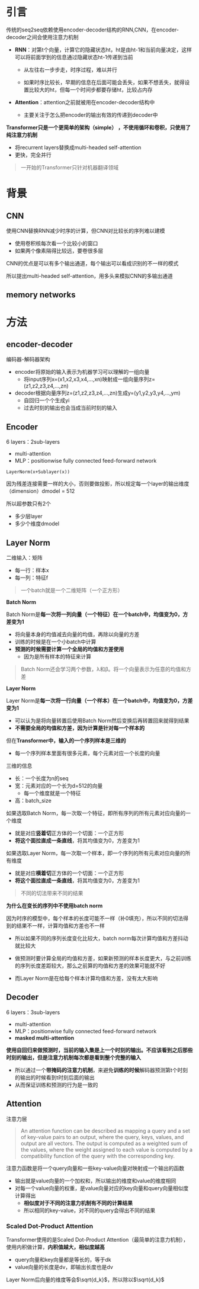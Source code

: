 # 引言

传统的seq2seq依赖使用encoder-decoder结构的RNN,CNN，在encoder-decoder之间会使用注意力机制

- **RNN**：对第t个向量，计算它的隐藏状态ht，ht是由ht-1和当前向量决定，这样可以将前面学到的信息通过隐藏状态ht-1传递到当前

  - 从左往右一步步走，时序过程，难以并行

  - 如果时序比较长，早期的信息在后面可能会丢失，如果不想丢失，就得设置比较大的ht，但每一个时间步都要存储ht，比较占内存

- **Attention**：attention之前就被用在encoder-decoder结构中
  - 主要关注于怎么把encoder的输出有效的传递到decoder中

**Transformer只是一个更简单的架构（simple） ，不使用循环和卷积，只使用了纯注意力机制**

- 将recurrent layers替换成multi-headed self-attention
- 更快，完全并行

> 一开始的Transformer只针对机器翻译领域

# 背景

## CNN

使用CNN替换RNN减少时序的计算，但CNN对比较长的序列难以建模

- 使用卷积核每次看一个比较小的窗口
- 如果两个像素隔得比较远，要卷很多层

CNN的优点是可以有多个输出通道，每个输出可以看成识别的不一样的模式

所以提出multi-headed self-attention，用多头来模拟CNN的多输出通道

## memory networks

# 方法

## encoder-decoder

编码器-解码器架构

- encoder将原始的输入表示为机器学习可以理解的一组向量
  - 将input序列x=(x1,x2,x3,x4,...,xn)映射成一组向量序列z=(z1,z2,z3,z4,...,zn)
- decoder根据向量序列z=(z1,z2,z3,z4,...,zn)生成y=(y1,y2,y3,y4,...,ym)
  - 自回归一个个生成yi
  - 过去时刻的输出也会当成当前时刻的输入 

## Encoder

6 layers：2sub-layers

- multi-attention
- MLP：positionwise fully connected feed-forward network

`LayerNorm(x+Sublayer(x))`

因为残差连接需要一样的大小，否则要做投影，所以规定每一个layer的输出维度（dimension）dmodel = 512

所以超参数只有2个

- 多少层layer
- 多少个维度dmodel

## Layer Norm

二维输入：矩阵

- 每一行：样本x
- 每一列：特征f

> 一个batch就是一个二维矩阵（一个正方形）

**Batch Norm**

Batch Norm是**每一次将一列向量（一个特征）在一个batch中，均值变为0，方差变为1**

- 将向量本身的均值减去向量的均值，再除以向量的方差 
- 训练的时候是在一个小batch中计算
- **预测的时候需要计算一个全局的均值和方差使用**
  - 因为是所有样本的特征来计算

> Batch Norm还会学习两个参数，λ和β。将一个向量表示为任意的均值和方差

**Layer Norm**

Layer Norm是**每一次将一行向量（一个样本）在一个batch中，均值变为0，方差变为1**

- 可以认为是将向量转置后使用Batch Norm然后变换后再转置回来就得到结果
- **不需要全局的均值和方差，因为计算是针对每一个样本的**

但在**Transformer中，输入的一个序列样本是三维的**

- 每一个序列样本里面有很多元素，每个元素对应一个长度的向量

三维的信息

- 长：一个长度为n的seq
- 宽：元素对应的一个长为d=512的向量
  - 每一个维度就是一个特征
- 高：batch_size

如果选取Batch Norm，每一次取一个特征，即所有序列的所有元素对应向量的一个维度

- 就是对应**竖着切**正方体的一个切面：一个正方形
- **将这个面拉直成一条直线**，将其均值变为0，方差变为1

如果选取Layer Norm，每一次取一个样本，即一个序列的所有元素对应向量的所有维度

- 就是对应**横着切**正方体的一个切面：一个正方形
- **将这个面拉直成一条直线**，将其均值变为0，方差变为1

> 不同的切法带来不同的结果

**为什么在变长的序列中不使用batch norm**

因为时序的模型中，每个样本的长度可能不一样（补0填充），所以不同的切法得到的结果不一样，计算均值和方差也不一样

- 所以如果不同的序列长度变化比较大，batch norm每次计算均值和方差抖动就比较大

- 做预测时要计算全局的均值和方差，如果新预测的样本长度更大，与之前训练的序列长度差距较大，那么之前算的均值和方差的效果可能就不好
- 而Layer Norm是在给每个样本计算均值和方差，没有太大影响

## Decoder

6 layers：3sub-layers

- multi-attention
- MLP：positionwise fully connected feed-forward network
- **masked multi-attention**

**使用自回归来做预测时，当前的输入集是上一个时刻的输出。不应该看到之后那些时刻的输出，但是注意力机制每次都是看到整个完整的输入**

- 所以通过一个**带掩码的注意力机制**，来避免**训练的时候**解码器预测第t个时刻的输出的时候看到t时刻后面的输出
- 从而保证训练和预测的行为是一致的  

## Attention

注意力层

> An attention function can be described as mapping a query and a set of key-value pairs to an output, where the query, keys, values, and output are all vectors. The output is computed as a weighted sum of the values, where the weight assigned to each value is computed by a compatibility function of the query with the corresponding key.

注意力函数是将一个query向量和一些key-value向量对映射成一个输出的函数

- 输出就是value向量的一个加权和，所以输出的维度和value的维度相同
- 对每一个value向量的权重，是value向量对应的key向量和query向量相似度计算得出
  - **相似度对于不同的注意力机制有不同的计算结果**
  - 所以相同的key-value，对不同的query会得出不同的结果

### Scaled Dot-Product Attention

Transformer使用的是Scaled Dot-Product Attention（最简单的注意力机制），使用内积做计算，**内积值越大，相似度越高**

- query向量和key向量都是等长的，等于dk
- value向量的长度是dv，即输出长度也是dv

Layer Norm后向量的维度等会$\sqrt{d_k}$，所以除以$\sqrt{d_k}$



